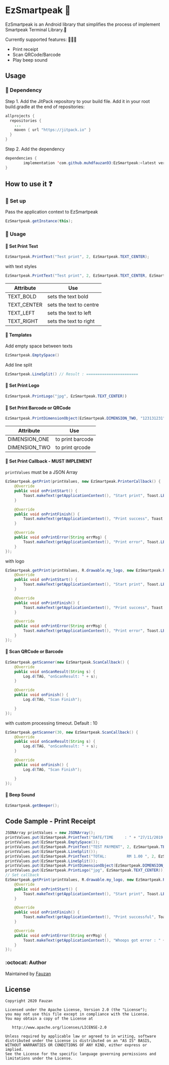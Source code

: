 # EzSmartpeak :crystal_ball:
EzSmartpeak is an Android library that simplifies the process of implement Smartpeak Terminal Library.:rocket: 

Currently supported features: :tada::tada::tada:
* Print receipt
* Scan QRCode/Barcode
* Play beep sound

Usage
-----

### :pushpin: Dependency

Step 1. Add the JitPack repository to your build file. Add it in your root build.gradle at the end of repositories:

```java
allprojects {
  repositories {
    ...
    maven { url "https://jitpack.io" }
  }
}
```
Step 2. Add the dependency
```java
dependencies {
        implementation 'com.github.muhdfauzan93:EzSmartpeak:<latest version>'
}
```

How to use it :question:
-----
### :pushpin: Set up
Pass the application context to EzSmartpeak
```java
EzSmartpeak.getInstance(this);
```

### :pushpin: Usage
#### :balloon: Set Print Text
```java
EzSmartpeak.PrintText("Test print", 2, EzSmartpeak.TEXT_CENTER);
```
with text styles
```java
EzSmartpeak.PrintText("Test print", 2, EzSmartpeak.TEXT_CENTER, EzSmartpeak.TEXT_BOLD);
```
| Attribute | Use |
| ----------| --- |
| TEXT_BOLD | sets the text bold |
| TEXT_CENTER | sets the text to centre |
| TEXT_LEFT | sets the text to left 
| TEXT_RIGHT | sets the text to right |
#### :balloon: Templates
Add empty space between texts
```java
EzSmartpeak.EmptySpace()
```
Add line split
```java
EzSmartpeak.LineSplit() // Result : =======================
```
#### :balloon: Set Print Logo
```java
EzSmartpeak.PrintLogo("jpg", EzSmartpeak.TEXT_CENTER))
```
#### :balloon: Set Print Barcode or QRCode
```java
EzSmartpeak.PrintDimensionObject(EzSmartpeak.DIMENSION_TWO, "123131231", 3, EzSmartpeak.TEXT_CENTER, 1);
```
| Attribute | Use |
| ----------| --- |
| DIMENSION_ONE | to print barcode |
| DIMENSION_TWO | to print qrcode |
#### :balloon: Set Print Callback - MUST IMPLEMENT
``printValues`` must be a JSON Array
```java
EzSmartpeak.getPrint(printValues, new EzSmartpeak.PrinterCallback() {
    @Override
    public void onPrintStart() {
        Toast.makeText(getApplicationContext(), "Start print", Toast.LENGTH_SHORT).show();
    }

    @Override
    public void onPrintFinish() {
        Toast.makeText(getApplicationContext(), "Print success", Toast.LENGTH_SHORT).show();
    }

    @Override
    public void onPrintError(String errMsg) {
        Toast.makeText(getApplicationContext(), "Print error", Toast.LENGTH_SHORT).show();
    }
});
```
with logo
```java
EzSmartpeak.getPrint(printValues, R.drawable.my_logo, new EzSmartpeak.PrinterCallback() {
    @Override
    public void onPrintStart() {
        Toast.makeText(getApplicationContext(), "Start print", Toast.LENGTH_SHORT).show();
    }

    @Override
    public void onPrintFinish() {
        Toast.makeText(getApplicationContext(), "Print success", Toast.LENGTH_SHORT).show();
    }

    @Override
    public void onPrintError(String errMsg) {
        Toast.makeText(getApplicationContext(), "Print error", Toast.LENGTH_SHORT).show();
    }
});
```
#### :balloon: Scan QRCode or Barcode
```java
EzSmartpeak.getScanner(new EzSmartpeak.ScanCallback() {
    @Override
    public void onScanResult(String s) {
        Log.d(TAG, "onScanResult: " + s);
    }

    @Override
    public void onFinish() {
        Log.d(TAG, "Scan Finish");

    }
});
```
with custom processing timeout. Default : 10
```java
EzSmartpeak.getScanner(30, new EzSmartpeak.ScanCallback() {
    @Override
    public void onScanResult(String s) {
        Log.d(TAG, "onScanResult: " + s);
    }

    @Override
    public void onFinish() {
        Log.d(TAG, "Scan Finish");

    }
});
```
#### :balloon: Beep Sound
```java
EzSmartpeak.getBeeper();
```
Code Sample - Print Receipt
-----
```java
JSONArray printValues = new JSONArray();
printValues.put(EzSmartpeak.PrintText("DATE/TIME     : " + "27/11/2019 08:46:53 AM", 2, EzSmartpeak.TEXT_LEFT));
printValues.put(EzSmartpeak.EmptySpace());
printValues.put(EzSmartpeak.PrintText("TEST PAYMENT", 2, EzSmartpeak.TEXT_CENTER, EzSmartpeak.TEXT_BOLD));
printValues.put(EzSmartpeak.LineSplit());
printValues.put(EzSmartpeak.PrintText("TOTAL:         RM 1.00 ", 2, EzSmartpeak.TEXT_LEFT, EzSmartpeak.TEXT_BOLD));
printValues.put(EzSmartpeak.LineSplit());
printValues.put(EzSmartpeak.PrintDimensionObject(EzSmartpeak.DIMENSION_TWO, "12312332312", 3, EzSmartpeak.TEXT_CENTER, 1)); // Set qrcode
printValues.put(EzSmartpeak.PrintLogo("jpg", EzSmartpeak.TEXT_CENTER)); // set logo
// Set callback
EzSmartpeak.getPrint(printValues, R.drawable.my_logo, new EzSmartpeak.PrinterCallback() {
    @Override
    public void onPrintStart() {
        Toast.makeText(getApplicationContext(), "Start print", Toast.LENGTH_SHORT).show();
    }

    @Override
    public void onPrintFinish() {
        Toast.makeText(getApplicationContext(), "Print successful", Toast.LENGTH_SHORT).show();
    }

    @Override
    public void onPrintError(String errMsg) {
        Toast.makeText(getApplicationContext(), "Whoops got error : " + errMsg, Toast.LENGTH_SHORT).show();
    }
});

```
### :octocat: Author
Maintained by [Fauzan](https://github.com/muhdfauzan93)

License
-------

    Copyright 2020 Fauzan

    Licensed under the Apache License, Version 2.0 (the "License");
    you may not use this file except in compliance with the License.
    You may obtain a copy of the License at

       http://www.apache.org/licenses/LICENSE-2.0

    Unless required by applicable law or agreed to in writing, software
    distributed under the License is distributed on an "AS IS" BASIS,
    WITHOUT WARRANTIES OR CONDITIONS OF ANY KIND, either express or implied.
    See the License for the specific language governing permissions and
    limitations under the License.
